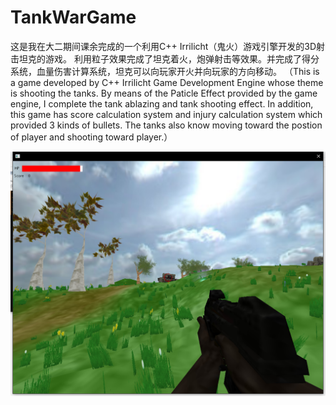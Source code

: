 # TankWarGame

这是我在大二期间课余完成的一个利用C++ Irrilicht（鬼火）游戏引擎开发的3D射击坦克的游戏。
利用粒子效果完成了坦克着火，炮弹射击等效果。并完成了得分系统，血量伤害计算系统，坦克可以向玩家开火并向玩家的方向移动。
（This is a game developed by C++ Irrilicht Game Development Engine whose theme is shooting the tanks. By means of the Paticle Effect provided by the game engine, I complete the tank ablazing and tank shooting effect. In addition, this game has score calculation system and injury calculation system which provided 3 kinds of bullets. The tanks also know moving toward the postion of player and shooting toward player.）

![](https://github.com/rao1219/TankWarGame/blob/master/img.png)

